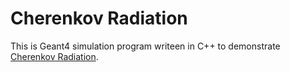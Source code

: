 # Cherenkov Radiation

This is Geant4 simulation program writeen in C++ to demonstrate <a href="https://en.wikipedia.org/wiki/Cherenkov_radiation">Cherenkov Radiation</a>.
